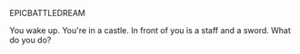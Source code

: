 EPICBATTLEDREAM

You wake up. You're in a castle. In front of you is a staff and a sword. What do you do?

<audio src="/Sound/ld_48_3_atschool-hank.mp3" />

+ [Pick the staff]
  	You pick the staff. A group of Goblins appears. They are rushing towards you with daggers!
  + [Staff Attack!]
    	You raise your staff and wave it towards an enemy.
    	With a crisp sound, your staff breaks into two parts under the enemy's parry.
    	At the next second, the Goblins easily captured you.

  + [Retreat]
  		You calmly analyze the situation and decide to go back some distance.
  		At this time, you find that the Goblins are very close to each other, and your spells are ready.
  		What do you do?
  	+ [Fireball!]
  			You chant the spell, summon a huge fireball.
  			The fireball landed among the enemies, turning all of them into ashes.
  		
  		<exit dream="random"/>
  		
  	+ [Frost Ward!]
  			You chant the spell, an ice barrier appears around your body.
  			Goblins start using their daggers to attack you. But no effects.
  			However, you are surrounded. What do you do?
  		+ [Staff Attack!]
  					You raise your staff and wave it towards an enemy.
  					The attack missed, but it makes your energy unstable.
  					The ice barrier explodes and then repels the Goblins.
  					You've also taken a lot of damage.
			
  			<exit dream="random"/>
  			
  		+ [Wait for the Next Spell]
  					You try to maintain the barrier, but quickly become exhausted.
  					After that, the ice barrier collapses and you fall down.
  
+ [Take the sword]
  	You take the sword. A Giant appears, with a huge rock in hand aiming at you!
  	What do you do?
	+ [Defend!]
			You raise your sword and adopt a defensive posture.
  		The rock hits you accurately and ruins this trivial defense
  		...along with your body.
	+ [Dodge!]
	  	You move quickly. The rock landed in your left. BOOM!!
    	With flying sand and dust, it is not able to see the situation over there.
    	What do you do next?
		+ [Charge!]
	      	"The best defense is to attack."
        	You rush towards the Giant, and use the sword to launch a continuous attack on it.
        	However, it dealt trivial damage.
        	At the next second, the Giant punches you, and then you fly tens of meters away...
		+ [Move Left]
	        You move left towards the position where the previous rock landed.
          You found a pit!
			+ [Jump into it!]
	            	You jump into the pit without hesitation!
              	... ...
              	It takes a few seconds to hit the bottom.
              	Though taking a great deal of damage, you left the battle alive.
			        
	            <exit dream="random"/>
              
			+ [Get closer to investigate]
              You try to get closer to the pit, want to see the details.
		          At the same time, the Giant's second rock flies to you.
	            While you have no time to react.
              BOOM!!
		+ [Move Right]
	      	You move right, trying to find a good position.
        	At this time, the Giant lifts another rock, aiming at you!
			+ [Charge!]
        		"The best defense is to attack."
		    		You rush towards the Giant, and use the sword to launch a continuous attack on it.
	      		However, it dealt trivial damage.
        		At the next second, the Giant punches you, and then you fly tens of meters away...
			+ [Defend!]
		    		You raise your sword and adopt a defensive posture.
	      		The rock hits you accurately and ruins this trivial defense
        		...along with your body.
			+ [Dodge!]
		    		You are in a good position, so you escaped from that attack again.
		    		... ...
		    		After several rounds, the Giant exhausted.
				
				+ [Possess the Giant]
				
				    <exit dream="random"/>